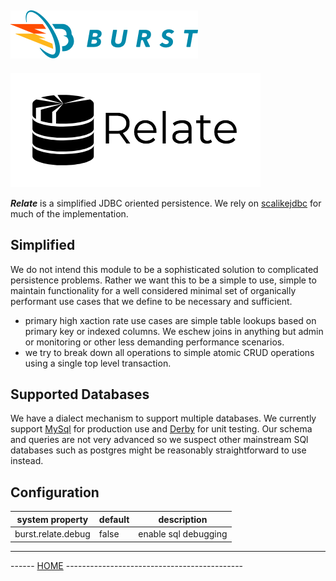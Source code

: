 ![Burst](../documentation/burst_h_small.png "")
--

![](./doc/relate.png "")

___Relate___ is a simplified JDBC oriented persistence. We rely on
[scalikejdbc](http://scalikejdbc.org/) for much of the implementation.

## Simplified
We do not intend this module to be a sophisticated solution to
complicated persistence problems. Rather we want this to be a
simple to use, simple to maintain functionality for
a well considered minimal set of organically performant
use cases that we define to be necessary and sufficient.

* primary high xaction rate use cases are simple table lookups
based on primary key or indexed columns. We eschew joins in anything but
admin or monitoring or other less demanding performance scenarios.
* we try to break down all operations to simple atomic CRUD operations using
a single top level transaction.

## Supported Databases
We have a dialect mechanism to support multiple databases. We currently
support [MySql](https://www.mysql.com/) for production use and
[Derby](https://db.apache.org/derby/) for unit testing. Our schema and
queries are not very advanced so we suspect other mainstream
SQl databases such as postgres might be reasonably
straightforward to use instead.

## Configuration
|  system property |  default |  description |
|---|---|---|
|  burst.relate.debug |  false |  enable sql debugging  |


---
------ [HOME](../readme.md) --------------------------------------------
